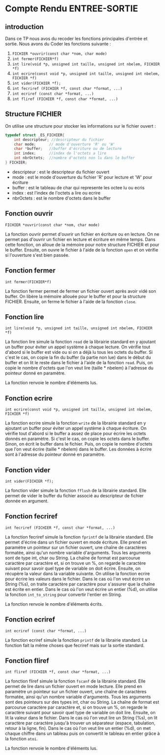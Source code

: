  # Compte Rendu ENTREE-SORTIE

## introduction

Dans ce TP nous avos du recoder les fonctions principales d'entrée et sortie. Nous avons du Coder les fonctions suivante :
1. `FICHIER *ouvrir(const char *nom, char mode)`
2. `int fermer(FICHIER*f)`
3. `int lire(void *p, unsigned int taille, unsigned int nbelem, FICHIER *f)`
4. `int ecrire(const void *p, unsigned int taille, unsigned int nbelem, FICHIER *f)`
5. `int vider(FICHIER *f);`
6. `int fecriref (FICHIER *f, const char *format, ...)`
7. `int ecriref (const char *format, ...)`
8. `int fliref (FICHIER *f, const char *format, ...)`


## Structure FICHIER

On utilise une structure pour stocker les informations sur le fichier ouvert :

```c
typedef struct _ES_FICHIER{
    int descripteur; //descripteur du fichier
    char mode;      // mode d'ouverture 'R' ou 'W'
    char *buffer;   //buffer d'écriture ou de lecture
    int index;      //index de l'octets a lire
    int nbrOctets;  //nombre d'octets non lu dans le buffer
} FICHIER;
```

* descripteur : est le descripteur du fichier ouvert
* mode : est le mode d'ouverture du fichier 'R' pour lecture et 'W' pour écriture
* buffer : est le tableau de char qui represente les octee lu ou ecris
* index : est l'index de l'octets a lire ou ecrire
* nbrOctets : est le nombre d'octets dans le buffer

## Fonction ouvrir

`FICHIER *ouvrir(const char *nom, char mode)`

La fonction ouvrir permet d'ouvrir un fichier en écriture ou en lecture. On ne permet pas d'ouvrir un fichier en lecture et écriture en même temps.
Dans cette fonction, on alloue de la mémoire pour notre structure FICHIER et pour le buffer. Ensuite, on ouvre le fichier à l'aide de la fonction `open` et on vérifie si l'ouverture s'est bien passée.

## Fonction fermer

`int fermer(FICHIER*f)`

La fonction fermer permet de fermer un fichier ouvert après avoir vidé son buffer. On libère la mémoire allouée pour le buffer et pour la structure FICHIER. Ensuite, on ferme le fichier à l'aide de la fonction `close`.

## Fonction lire

`int lire(void *p, unsigned int taille, unsigned int nbelem, FICHIER *f)`

La fonction lire simule la fonction `read` de la librairie standard en y ajoutant un buffer pour éviter un appel système à chaque lecture. On vérifie tout d'abord si le buffer est vide ou si on a déjà lu tous les octets du buffer. Si c'est le cas, on copie la fin du buffer (la partie non lue) dans le début du buffer et on lit le reste dans le fichier à l'aide de la fonction `read`. Puis, on copie le nombre d'octets que l'on veut lire (taille * nbelem) à l'adresse du pointeur donné en paramètre.

La fonction renvoie le nombre d'éléments lus.

## Fonction ecrire

`int ecrire(const void *p, unsigned int taille, unsigned int nbelem, FICHIER *f)`

La fonction ecrire simule la fonction `write` de la librairie standard en y ajoutant un buffer pour éviter un appel système à chaque écriture. On vérifie tout d'abord si le buffer a assez de place pour écrire les octets donnés en paramètre. Si c'est le cas, on copie les octets dans le buffer. Sinon, on écrit le buffer dans le fichier. Puis, on copie le nombre d'octets que l'on veut écrire (taille * nbelem) dans le buffer. Les données à écrire sont à l'adresse du pointeur donné en paramètre.

## Fonction vider 

`int vider(FICHIER *f);`

La fonction vider simule la fonction `fflush` de la librairie standard. Elle permet de vider le buffer du fichier associé au descripteur de fichier donnée en argument.

## Fonction fecriref

`int fecriref (FICHIER *f, const char *format, ...)`

La fonction fecriref simule la fonction `fprintf` de la librairie standard. Elle permet d'écrire dans un fichier ouvert en mode écriture. Elle prend en paramètre un pointeur sur un fichier ouvert, une chaîne de caractères formatée, ainsi qu'un nombre variable d'arguments. Tous les arguments sont de type int, char ou String. La chaîne de format est parcourue caractère par caractère et, si on trouve un %, on regarde le caractère suivant pour savoir quel type de variable on doit écrire. Ensuite, on récupère la valeur dans la variable suivante. On utilise la fonction ecrire pour écrire les valeurs dans le fichier.
Dans le cas où l'on veut écrire un String (%s), on traite caractère par caractère pour s'assurer que la chaîne est écrite en entier.
Dans le cas où l'on veut écrire un entier (%d), on utilise la fonction  `int_to_string` pour convertir l'entier en String.

La fonction renvoie le nombre d'éléments écrits.

## Fonction ecriref

`int ecriref (const char *format, ...)`

La fonction ecriref simule la fonction `printf` de la librairie standard. La fonction fait la même choses que fecriref mais sur la  sortie standard.

## Fonction fliref

`int fliref (FICHIER *f, const char *format, ...)`

La fonction fliref simule la fonction `fscanf` de la librairie standard. Elle permet de lire dans un fichier ouvert en mode lecture. Elle prend en paramètre un pointeur sur un fichier ouvert, une chaîne de caractères formatée, ainsi qu'un nombre variable d'arguments. Tous les arguments sont des pointeurs sur des types int, char ou String. La chaîne de format est parcourue caractère par caractère et, si on trouve un %, on regarde le caractère suivant pour savoir quel type de variable on doit lire. Ensuite, on lit la valeur dans le fichier.
Dans le cas où l'on veut lire un String (%s), on lit caractère par caractère jusqu'à trouver un séparateur (espace, tabulation, retour à la ligne, fin).
Dans le cas où l'on veut lire un entier (%d), on met chaque chiffre dans un tableau puis on convertit le tableau en entier grâce à la fonction `atoi`.

La fonction renvoie le nombre d'éléments lus.


